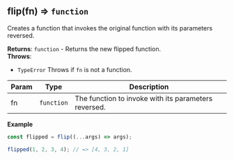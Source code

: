 <a name="flip"></a>

## flip(fn) ⇒ <code>function</code>
Creates a function that invokes the original function with its parameters reversed.

**Returns**: <code>function</code> - Returns the new flipped function.  
**Throws**:

- <code>TypeError</code> Throws if `fn` is not a function.


| Param | Type | Description |
| --- | --- | --- |
| fn | <code>function</code> | The function to invoke with its parameters reversed. |

**Example**
```js
const flipped = flip((...args) => args);

flipped(1, 2, 3, 4); // => [4, 3, 2, 1]
```
